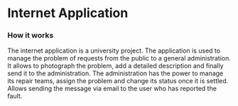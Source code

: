 # Internet Application
### How it works
The internet application is a university project. The application is used to manage the problem of requests from the public to a general administration. It allows to photograph the problem, add a detailed description and finally send it to the administration.
The administration has the power to manage its repair teams, assign the problem and change its status once it is settled. Allows sending the message via email to the user who has reported the fault.
